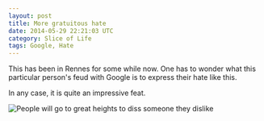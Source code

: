 ```yaml
---
layout: post
title: More gratuitous hate
date: 2014-05-29 22:21:03 UTC
category: Slice of Life
tags: Google, Hate
---
```


This has been in Rennes for some while now. One has to wonder what this
particular person's feud with Google is to express their hate like this.

In any case, it is quite an impressive feat.

![People will go to great heights to diss someone they dislike](images/google-hate.jpg)

